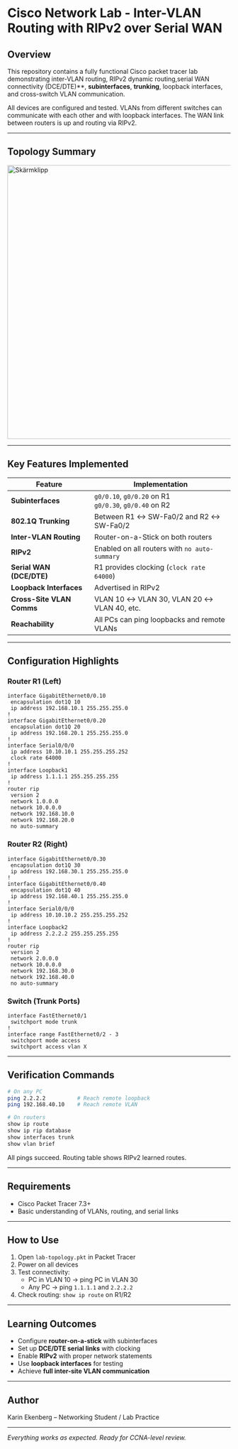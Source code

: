 
# Cisco Network Lab - Inter-VLAN Routing with RIPv2 over Serial WAN

## Overview
This repository contains a fully functional Cisco packet tracer lab demonstrating inter-VLAN routing,
 RIPv2 dynamic routing,serial WAN connectivity (DCE/DTE)**, **subinterfaces**, **trunking**,
loopback interfaces, and cross-switch VLAN communication.

All devices are configured and tested. VLANs from different switches can communicate with each
other and with loopback interfaces. The WAN link between routers is up and routing via RIPv2.

---

## Topology Summary

<img width="1126" height="617" alt="Skärmklipp" src="https://github.com/user-attachments/assets/7d14d12d-fa7c-4333-a223-1ccd91aadd1f" />


---

## Key Features Implemented

| Feature               | Implementation |
|-----------------------|----------------|
| **Subinterfaces**     | `g0/0.10`, `g0/0.20` on R1<br>`g0/0.30`, `g0/0.40` on R2 |
| **802.1Q Trunking**   | Between R1 ↔ SW-Fa0/2 and R2 ↔ SW-Fa0/2 |
| **Inter-VLAN Routing**| Router-on-a-Stick on both routers |
| **RIPv2**             | Enabled on all routers with `no auto-summary` |
| **Serial WAN (DCE/DTE)** | R1 provides clocking (`clock rate 64000`) |
| **Loopback Interfaces**| Advertised in RIPv2 |
| **Cross-Site VLAN Comms** | VLAN 10 ↔ VLAN 30, VLAN 20 ↔ VLAN 40, etc. |
| **Reachability**      | All PCs can ping loopbacks and remote VLANs |

---

## Configuration Highlights

### Router R1 (Left)
```ios
interface GigabitEthernet0/0.10
 encapsulation dot1Q 10
 ip address 192.168.10.1 255.255.255.0
!
interface GigabitEthernet0/0.20
 encapsulation dot1Q 20
 ip address 192.168.20.1 255.255.255.0
!
interface Serial0/0/0
 ip address 10.10.10.1 255.255.255.252
 clock rate 64000
!
interface Loopback1
 ip address 1.1.1.1 255.255.255.255
!
router rip
 version 2
 network 1.0.0.0
 network 10.0.0.0
 network 192.168.10.0
 network 192.168.20.0
 no auto-summary
```

### Router R2 (Right)
```ios
interface GigabitEthernet0/0.30
 encapsulation dot1Q 30
 ip address 192.168.30.1 255.255.255.0
!
interface GigabitEthernet0/0.40
 encapsulation dot1Q 40
 ip address 192.168.40.1 255.255.255.0
!
interface Serial0/0/0
 ip address 10.10.10.2 255.255.255.252
!
interface Loopback2
 ip address 2.2.2.2 255.255.255.255
!
router rip
 version 2
 network 2.0.0.0
 network 10.0.0.0
 network 192.168.30.0
 network 192.168.40.0
 no auto-summary
```

### Switch (Trunk Ports)
```ios
interface FastEthernet0/1
 switchport mode trunk
!
interface range FastEthernet0/2 - 3
 switchport mode access
 switchport access vlan X
```

---

## Verification Commands

```bash
# On any PC
ping 2.2.2.2          # Reach remote loopback
ping 192.168.40.10    # Reach remote VLAN

# On routers
show ip route
show ip rip database
show interfaces trunk
show vlan brief
```

All pings succeed. Routing table shows RIPv2 learned routes.

---

## Requirements

- Cisco Packet Tracer 7.3+
- Basic understanding of VLANs, routing, and serial links

---

## How to Use

1. Open `lab-topology.pkt` in Packet Tracer
2. Power on all devices
3. Test connectivity:
   - PC in VLAN 10 → ping PC in VLAN 30
   - Any PC → ping `1.1.1.1` and `2.2.2.2`
4. Check routing: `show ip route` on R1/R2

---

## Learning Outcomes

- Configure **router-on-a-stick** with subinterfaces
- Set up **DCE/DTE serial links** with clocking
- Enable **RIPv2** with proper network statements
- Use **loopback interfaces** for testing
- Achieve **full inter-site VLAN communication**

---

## Author
Karin Ekenberg – Networking Student / Lab Practice

---
*Everything works as expected. Ready for CCNA-level review.*


